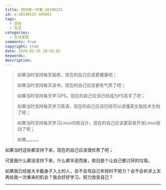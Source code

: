 ```yaml
---
title: 坚持做一件事_20190125
id: a-20190125-105601
tags:
  - 坚持
  - 生活
categories:
  - 生活感悟
comments: true
copyright: true
date: 2019-01-25 10:56:01
keywords:
description:
---
```


<script type="text/javascript" src="/js/src/baidu.js"></script>

> 如果当时坚持每天锻炼，现在的自己应该更健康吧；
> 
> 如果当时坚持每天读书，现在的自己应该更有气质了吧；
> 
> 如果当时坚持每天学习PS，现在的自己应该已经成为PS高手了吧；
> 
> 如果当时坚持每天学习英语，现在的自己应该已经可以读懂英文版技术文档了吧；
> 
> 如果当时坚持每天学习Linux内核设计，现在的自己应该更容易开发Linux驱动了吧；
> 
> 如果。。。。。。

如果当时这些都坚持下来，现在的自己应该很优秀了吧；

可是我什么都没坚持下来，什么都半途而废，依旧是个让自己都讨厌的垃圾。

如果我已经是大半截身子入土的人，会不会骂自己年轻时不努力？会不会祈求上天再给我一次重来的机会？我会好好学习，努力改变自己？


---
